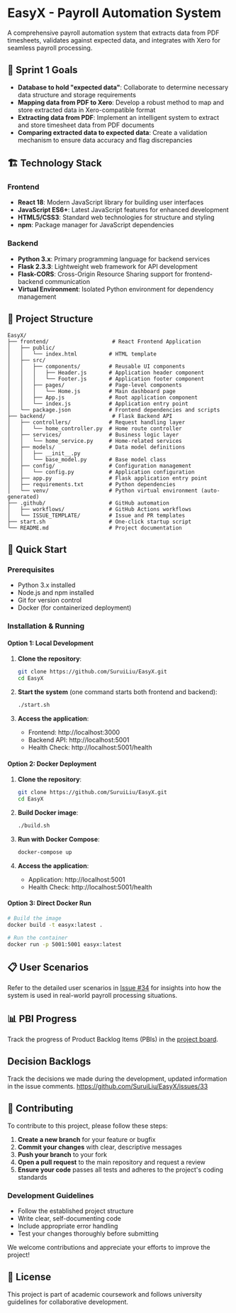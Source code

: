 # EasyX - Payroll Automation System

A comprehensive payroll automation system that extracts data from PDF timesheets, validates against expected data, and integrates with Xero for seamless payroll processing.

## 🎯 Sprint 1 Goals
- **Database to hold "expected data"**: Collaborate to determine necessary data structure and storage requirements
- **Mapping data from PDF to Xero**: Develop a robust method to map and store extracted data in Xero-compatible format
- **Extracting data from PDF**: Implement an intelligent system to extract and store timesheet data from PDF documents
- **Comparing extracted data to expected data**: Create a validation mechanism to ensure data accuracy and flag discrepancies

## 🏗️ Technology Stack

### Frontend
- **React 18**: Modern JavaScript library for building user interfaces
- **JavaScript ES6+**: Latest JavaScript features for enhanced development
- **HTML5/CSS3**: Standard web technologies for structure and styling
- **npm**: Package manager for JavaScript dependencies

### Backend
- **Python 3.x**: Primary programming language for backend services
- **Flask 2.3.3**: Lightweight web framework for API development
- **Flask-CORS**: Cross-Origin Resource Sharing support for frontend-backend communication
- **Virtual Environment**: Isolated Python environment for dependency management

## 📁 Project Structure

```
EasyX/
├── frontend/                    # React Frontend Application
│   ├── public/
│   │   └── index.html          # HTML template
│   ├── src/
│   │   ├── components/         # Reusable UI components
│   │   │   ├── Header.js       # Application header component
│   │   │   └── Footer.js       # Application footer component
│   │   ├── pages/              # Page-level components
│   │   │   └── Home.js         # Main dashboard page
│   │   ├── App.js              # Root application component
│   │   └── index.js            # Application entry point
│   └── package.json            # Frontend dependencies and scripts
├── backend/                     # Flask Backend API
│   ├── controllers/            # Request handling layer
│   │   └── home_controller.py  # Home route controller
│   ├── services/               # Business logic layer
│   │   └── home_service.py     # Home-related services
│   ├── models/                 # Data model definitions
│   │   ├── __init__.py
│   │   └── base_model.py       # Base model class
│   ├── config/                 # Configuration management
│   │   └── config.py           # Application configuration
│   ├── app.py                  # Flask application entry point
│   ├── requirements.txt        # Python dependencies
│   └── venv/                   # Python virtual environment (auto-generated)
├── .github/                    # GitHub automation
│   ├── workflows/              # GitHub Actions workflows
│   └── ISSUE_TEMPLATE/         # Issue and PR templates
├── start.sh                    # One-click startup script
└── README.md                   # Project documentation
```

## 🚀 Quick Start

### Prerequisites
- Python 3.x installed
- Node.js and npm installed
- Git for version control
- Docker (for containerized deployment)

### Installation & Running

#### Option 1: Local Development
1. **Clone the repository**:
   ```bash
   git clone https://github.com/SuruiLiu/EasyX.git
   cd EasyX
   ```

2. **Start the system** (one command starts both frontend and backend):
   ```bash
   ./start.sh
   ```

3. **Access the application**:
   - Frontend: http://localhost:3000
   - Backend API: http://localhost:5001
   - Health Check: http://localhost:5001/health

#### Option 2: Docker Deployment
1. **Clone the repository**:
   ```bash
   git clone https://github.com/SuruiLiu/EasyX.git
   cd EasyX
   ```

2. **Build Docker image**:
   ```bash
   ./build.sh
   ```

3. **Run with Docker Compose**:
   ```bash
   docker-compose up
   ```

4. **Access the application**:
   - Application: http://localhost:5001
   - Health Check: http://localhost:5001/health

#### Option 3: Direct Docker Run
```bash
# Build the image
docker build -t easyx:latest .

# Run the container
docker run -p 5001:5001 easyx:latest
```

## 📋 User Scenarios
Refer to the detailed user scenarios in [Issue #34](https://github.com/SuruiLiu/EasyX/issues/34) for insights into how the system is used in real-world payroll processing situations.

## 📊 PBI Progress
Track the progress of Product Backlog Items (PBIs) in the [project board](https://github.com/users/SuruiLiu/projects/2).

## Decision Backlogs
Track the decisions we made during the development, updated information in the issue comments. https://github.com/SuruiLiu/EasyX/issues/33

## 🤝 Contributing
To contribute to this project, please follow these steps:

1. **Create a new branch** for your feature or bugfix
2. **Commit your changes** with clear, descriptive messages
3. **Push your branch** to your fork
4. **Open a pull request** to the main repository and request a review
5. **Ensure your code** passes all tests and adheres to the project's coding standards

### Development Guidelines
- Follow the established project structure
- Write clear, self-documenting code
- Include appropriate error handling
- Test your changes thoroughly before submitting

We welcome contributions and appreciate your efforts to improve the project!

## 📄 License
This project is part of academic coursework and follows university guidelines for collaborative development.
